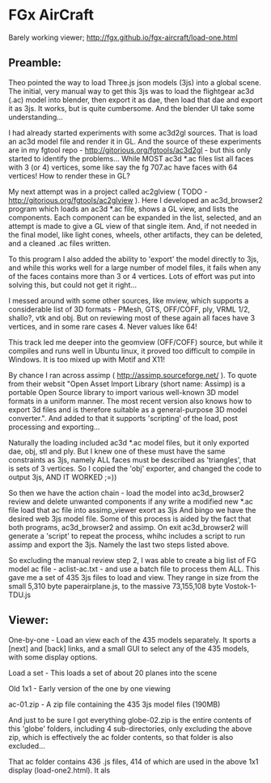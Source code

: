 FGx AirCraft
============

Barely working viewer; <http://fgx.github.io/fgx-aircraft/load-one.html>


## Preamble:

Theo pointed the way to load Three.js json models (3js) into a global scene. The initial, very manual way to get this 3js was to load the flightgear ac3d (.ac) model into blender, then export it as dae, then load that dae and export it as 3js. It works, but is quite cumbersome. And the blender UI take some understanding...

I had already started experiments with some ac3d2gl sources. That is load an ac3d model file and render it in GL. And the source of these experiments are in my fgtool repo - http://gitorious.org/fgtools/ac3d2gl - but this only started to identify the problems... While MOST ac3d *.ac files list all faces with 3 (or 4) vertices, some like say the fg 707.ac have faces with 64 vertices! How to render these in GL?

My next attempt was in a project called ac2glview ( TODO - http://gitorious.org/fgtools/ac2glview ). Here I developed an ac3d_browser2 program which loads an ac3d *.ac file, shows a GL view, and lists the components. Each component can be expanded in the list, selected, and an attempt is made to give a GL view of that single item. And, if not needed in the final model, like light cones, wheels, other artifacts, they can be deleted, and a cleaned .ac files written.

To this program I also added the ability to 'export' the model directly to 3js, and while this works well for a large number of model files, it fails when any of the faces contains more than 3 or 4 vertices. Lots of effort was put into solving this, but could not get it right...

I messed around with some other sources, like mview, which supports a considerable list of 3D formats - PMesh, GTS, OFF/COFF, ply, VRML 1/2, shallo?, vtk and obj. But on reviewing most of these again all faces have 3 vertices, and in some rare cases 4. Never values like 64!

This track led me deeper into the geomview (OFF/COFF) source, but while it compiles and runs well in Ubuntu linux, it proved too difficult to compile in Windows. It is too mixed up with Motif and X11!

By chance I ran across assimp ( http://assimp.sourceforge.net/ ). To quote from their websit "Open Asset Import Library (short name: Assimp) is a portable Open Source library to import various well-known 3D model formats in a uniform manner. The most recent version also knows how to export 3d files and is therefore suitable as a general-purpose 3D model converter.". And added to that it supports 'scripting' of the load, post processing and exporting...

Naturally the loading included ac3d *.ac model files, but it only exported dae, obj, stl and ply. But I knew one of these must have the same constraints as 3js, namely ALL faces must be described as 'triangles', that is sets of 3 vertices. So I copied the 'obj' exporter, and changed the code to output 3js, AND IT WORKED ;=))

So then we have the action chain -
load the model into ac3d_browser2
review and delete unwanted components if any
write a modified new *.ac file
load that ac file into assimp_viewer
exort as 3js
And bingo we have the desired web 3js model file. Some of this process is aided by the fact that both programs, ac3d_browser2 and assimp. On exit ac3d_browser2 will generate a 'script' to repeat the process, whihc includes a script to run assimp and export the 3js. Namely the last two steps listed above.

So excluding the manual review step 2, I was able to create a big list of FG model ac file - aclist-ac.txt - and use a batch file to process them ALL. This gave me a set of 435 3js files to load and view. They range in size from the small 5,310 byte paperairplane.js, to the massive 73,155,108 byte Vostok-1-TDU.js

## Viewer:

One-by-one - Load an view each of the 435 models separately. It sports a [next] and [back] links, and a small GUI to select any of the 435 models, with some display options.

Load a set - This loads a set of about 20 planes into the scene

Old 1x1 - Early version of the one by one viewing

ac-01.zip - A zip file containing the 435 3js model files (190MB)

And just to be sure I got everything globe-02.zip is the entire contents of this 'globe' folders, including 4 sub-directories, only excluding the above zip, which is effectively the ac folder contents, so that folder is also excluded...

That ac folder contains 436 <model>.js files, 414 of which are used in the above 1x1 display (load-one2.html). It als
